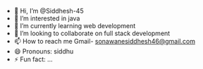 - 👋 Hi, I’m @Siddhesh-45
- 👀 I’m interested in java 
- 🌱 I’m currently learning web development 
- 💞️ I’m looking to collaborate on full stack development 
- 📫 How to reach me Gmail- sonawanesiddhesh46@gmail.com
- 😄 Pronouns: siddhu
- ⚡ Fun fact: ...

<!---
Siddhesh-45/Siddhesh-45 is a ✨ special ✨ repository because its `README.md` (this file) appears on your GitHub profile.
You can click the Preview link to take a look at your changes.
--->
